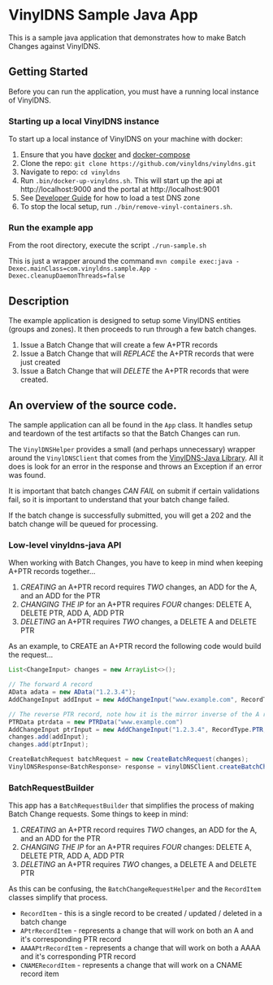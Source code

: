 # VinylDNS Sample Java App

This is a sample java application that demonstrates how to make Batch Changes against VinylDNS.

## Getting Started

Before you can run the application, you must have a running local instance of VinylDNS.

### Starting up a local VinylDNS instance
To start up a local instance of VinylDNS on your machine with docker:

1. Ensure that you have [docker](https://docs.docker.com/install/) and [docker-compose](https://docs.docker.com/compose/install/)
1. Clone the repo: `git clone https://github.com/vinyldns/vinyldns.git`
1. Navigate to repo: `cd vinyldns`
1. Run `.bin/docker-up-vinyldns.sh`. This will start up the api at http://localhost:9000 and the portal at http://localhost:9001
1. See [Developer Guide](DEVELOPER_GUIDE.md#loading-test-data) for how to load a test DNS zone
1. To stop the local setup, run `./bin/remove-vinyl-containers.sh`.

### Run the example app

From the root directory, execute the script `./run-sample.sh`

This is just a wrapper around the command `mvn compile exec:java -Dexec.mainClass=com.vinyldns.sample.App -Dexec.cleanupDaemonThreads=false`

## Description

The example application is designed to setup some VinylDNS entities (groups and zones).  It then proceeds
to run through a few batch changes.

1. Issue a Batch Change that will create a few A+PTR records
1. Issue a Batch Change that will _REPLACE_ the A+PTR records that were just created
1. Issue a Batch Change that will _DELETE_ the A+PTR records that were created.

## An overview of the source code.

The sample application can all be found in the `App` class.  It handles setup and teardown of the test
artifacts so that the Batch Changes can run.

The `VinylDNSHelper` provides a small (and perhaps unnecessary) wrapper around the `VinylDNSClient` that comes
from the [VinylDNS-Java Library](https://github.com/vinyldns/vinyldns-java).  All it does is look for an
error in the response and throws an Exception if an error was found.

It is important that batch changes _CAN FAIL_ on submit if certain validations fail, so it is important to
understand that your batch change failed.

If the batch change is successfully submitted, you will get a 202 and the batch change will be queued for processing.

### Low-level vinyldns-java API

When working with Batch Changes, you have to keep in mind when keeping A+PTR records together...

1. _CREATING_ an A+PTR record requires _TWO_ changes, an ADD for the A, and an ADD for the PTR
1. _CHANGING THE IP_ for an A+PTR requires _FOUR_ changes: DELETE A, DELETE PTR, ADD A, ADD PTR
1. _DELETING_ an A+PTR requires _TWO_ changes, a DELETE A and DELETE PTR

As an example, to CREATE an A+PTR record the following code would build the request...

```java
List<ChangeInput> changes = new ArrayList<>();

// The forward A record
AData adata = new AData("1.2.3.4");
AddChangeInput addInput = new AddChangeInput("www.example.com", RecordType.A, 300L, adata);

// The reverse PTR record, note how it is the mirror inverse of the A record
PTRData ptrdata = new PTRData("www.example.com")
AddChangeInput ptrInput = new AddChangeInput("1.2.3.4", RecordType.PTR, 7200L, ptrdata));
changes.add(addInput);
changes.add(ptrInput);

CreateBatchRequest batchRequest = new CreateBatchRequest(changes);
VinylDNSResponse<BatchResponse> response = vinylDNSClient.createBatchChanges(request);

```

### BatchRequestBuilder

This app has a `BatchRequestBuilder` that simplifies the process of making Batch Change requests.  Some things to keep in mind:

1. _CREATING_ an A+PTR record requires _TWO_ changes, an ADD for the A, and an ADD for the PTR
1. _CHANGING THE IP_ for an A+PTR requires _FOUR_ changes: DELETE A, DELETE PTR, ADD A, ADD PTR
1. _DELETING_ an A+PTR requires _TWO_ changes, a DELETE A and DELETE PTR

As this can be confusing, the `BatchChangeRequestHelper` and the `RecordItem` classes simplify that process.

* `RecordItem` - this is a single record to be created / updated / deleted in a batch change
* `APtrRecordItem` - represents a change that will work on both an A and it's corresponding PTR record
* `AAAAPtrRecordItem` - represents a change that will work on both a AAAA and it's corresponding PTR record
* `CNAMERecordItem` - represents a change that will work on a CNAME record item


